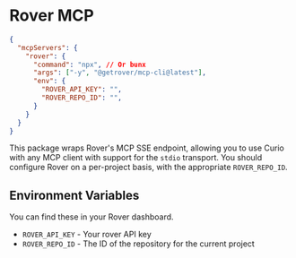 # Rover MCP

```json
{
  "mcpServers": {
    "rover": {
      "command": "npx", // Or bunx
      "args": ["-y", "@getrover/mcp-cli@latest"],
      "env": {
        "ROVER_API_KEY": "",
        "ROVER_REPO_ID": "",
      }
    }
  }
}
```

This package wraps Rover's MCP SSE endpoint, allowing you to use Curio with any MCP client with support for the `stdio` transport.
You should configure Rover on a per-project basis, with the appropriate `ROVER_REPO_ID`.

## Environment Variables

You can find these in your Rover dashboard.

- `ROVER_API_KEY` - Your rover API key
- `ROVER_REPO_ID` - The ID of the repository for the current project
